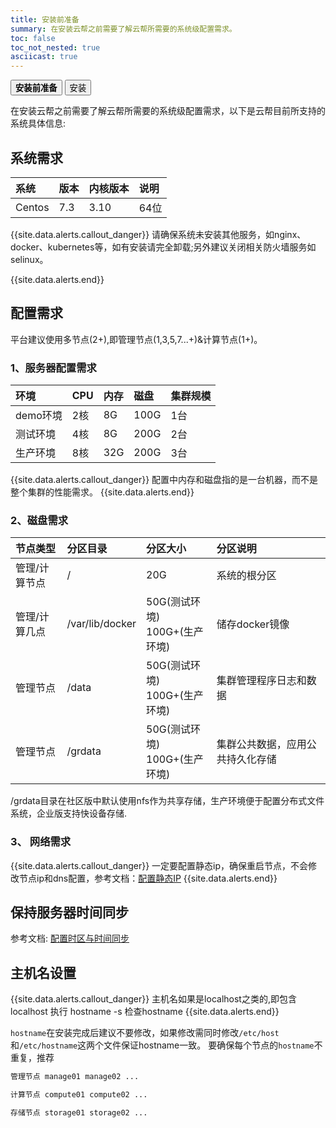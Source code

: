 ```yaml
---
title: 安装前准备
summary: 在安装云帮之前需要了解云帮所需要的系统级配置需求。
toc: false
toc_not_nested: true
asciicast: true
---
```

<div class="filters filters-big clearfix">
    <a href="pre-install.html"><button class="filter-button current"><strong>安装前准备</strong></button></a>
    <a href="install.html"><button class="filter-button">安装</button></a>
</div>

<div id="toc"></div>

在安装云帮之前需要了解云帮所需要的系统级配置需求，以下是云帮目前所支持的系统具体信息:

## 系统需求
|系统	 |版本	 |	内核版本	|说明|
|:---|:---|:------|:---|
|Centos| 7.3	  |	3.10	|64位		|


{{site.data.alerts.callout_danger}}
请确保系统未安装其他服务，如nginx、docker、kubernetes等，如有安装请完全卸载;另外建议关闭相关防火墙服务如selinux。

<!--后面也会陆续支持Debian9/Ubuntu16.04系统。 -->
{{site.data.alerts.end}}

## 配置需求
平台建议使用多节点(2+),即管理节点(1,3,5,7...+)&计算节点(1+)。

### **1、服务器配置需求**

|环境|CPU|内存|磁盘|集群规模|
|:---|:---|:---|:---|:---|
|demo环境|2核|8G|100G|1台|
|测试环境|4核|8G|200G|2台|
|生产环境|8核|32G|200G|3台|
{{site.data.alerts.callout_danger}}
配置中内存和磁盘指的是一台机器，而不是整个集群的性能需求。
{{site.data.alerts.end}}

### **2、磁盘需求**

|节点类型|分区目录|分区大小|分区说明|
|:---|:---|:---|:---|
|管理/计算节点|/|20G|系统的根分区|
|管理/计算几点|/var/lib/docker|50G(测试环境)</br>100G+(生产环境)|储存docker镜像|
|管理节点|/data|50G(测试环境)</br>100G+(生产环境)|集群管理程序日志和数据|
|管理节点|/grdata|50G(测试环境)</br>100G+(生产环境)|集群公共数据，应用公共持久化存储|
/grdata目录在社区版中默认使用nfs作为共享存储，生产环境便于配置分布式文件系统，企业版支持快设备存储.

### **3、 网络需求**

{{site.data.alerts.callout_danger}}
一定要配置静态ip，确保重启节点，不会修改节点ip和dns配置，参考文档：<a href="/docs/stable/other/static-ip.html" target="_blank">配置静态IP</a>
{{site.data.alerts.end}}

## 保持服务器时间同步
参考文档: <a href="/docs/stable/other/timezone.html" target="_blank">配置时区与时间同步</a>

## 主机名设置

{{site.data.alerts.callout_danger}}
主机名如果是localhost之类的,即包含localhost
执行 hostname -s 检查hostname
{{site.data.alerts.end}}

`hostname`在安装完成后建议不要修改，如果修改需同时修改`/etc/host`和`/etc/hostname`这两个文件保证hostname一致。
要确保每个节点的`hostname`不重复，推荐

```bash
管理节点 manage01 manage02 ...

计算节点 compute01 compute02 ...

存储节点 storage01 storage02 ...
```
